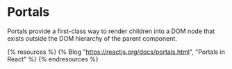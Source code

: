 # Portals

Portals provide a first-class way to render children into a DOM node that exists outside the DOM hierarchy of the parent component.

{% resources %}
  {% Blog "https://reactjs.org/docs/portals.html", "Portals in React" %}
{% endresources %}

